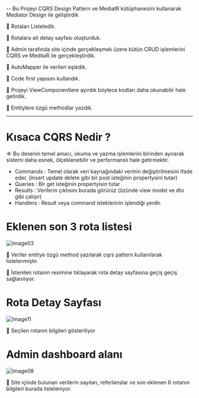-- Bu Projeyi CQRS Design Pattern ve MediatR kütüphanesini kullanarak Mediator Design ile geliştirdik

📌 Rotaları Listeledik. <br>

📌 Rotalara ait detay sayfası oluşturduk.<br>

📌 Admin tarafında site içinde gerçekleşmek üzere bütün CRUD işlemlerini CQRS ve MeditaR ile gerçekleştirdik.<br>

📌 AutoMapper ile verileri eşledik.<br>

📌 Code first yapısını kullandık.<br>

📌 Projeyi ViewComponentlere ayırdık böylece kodları daha okunabilir hale getirdik.<br>

📌 Entitylere özgü methodlar yazdık.<br>

<hr>

<h1>Kısaca CQRS Nedir ? </h1>

 ☆ Bu desenin temel amacı, okuma ve yazma işlemlerini birinden ayırarak sistemi daha esnek, ölçeklenebilir ve performanslı hale getirmektir.
 
 <ul>
   <li>Commands : Temel olarak veri kaynağındaki verinin değiştirilmesini ifade eder. (insert update delete gibi bir post isteğinin propertysini tutar)</li>
   <li>Queries : Bir get isteğinin propertyisin tutar </li>
   <li>Results : Verilerin çıktısını burada görürüz (özünde view model ve dto gibi çalışır)</li>
   <li>Handlers : Result veya command isteklerinin işlendiği yerdir.</li>
 </ul>

<h1>Eklenen son 3 rota listesi</h1>

![Image03](https://github.com/user-attachments/assets/4d1c179d-371b-4d48-9819-83de7db02676)

📌 Veriler entitye özgü method yazılarak cqrs pattern kullanılarak listelenmiştir.

📌 İstenilen rotanın resimine tıklayarak rota detay sayfasına geçiş geçiş sağlanılıyor.

<h1>Rota Detay Sayfası</h1>

![Image11](https://github.com/user-attachments/assets/0892dc4d-4d71-429e-8ac9-e0e8f316eb37)

📌 Seçilen rotanın bilgileri gösteriliyor


<h1>Admin dashboard alanı</h1>

![Image08](https://github.com/user-attachments/assets/86969f36-be68-41c6-9bc3-2adc57c21bf1)

📌 Site içinde bulunan verilerin sayıları, referlanslar ve son eklenen 6 rotanın bilgileri burada listeleniyor.

